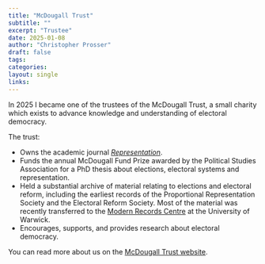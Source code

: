```yaml
---
title: "McDougall Trust"
subtitle: ""
excerpt: "Trustee"
date: 2025-01-08
author: "Christopher Prosser"
draft: false
tags:
categories:
layout: single
links:
---
```


In 2025 I became one of the trustees of the McDougall Trust, a small charity which exists to advance knowledge and understanding of electoral democracy.

The trust:
- Owns the academic journal <a href="https://www.tandfonline.com/journals/rrep20/about-this-journal" target="_blank"><em>Representation</em></a>. 
- Funds the annual McDougall Fund Prize awarded by the Political Studies Association for a PhD thesis about elections, electoral systems and representation.
- Held a substantial archive of material relating to elections and electoral reform, including the earliest records of the Proportional Representation Society and the Electoral Reform Society. Most of the material was recently transferred to the <a href="https://warwick.ac.uk/services/library/mrc/news/?newsItem=8a1785d78ce92907018d3b388e9962de" target="_blank">Modern Records Centre</a> at the University of Warwick.
- Encourages, supports, and provides research about electoral democracy.

You can read more about us on the <a href="https://www.mcdougall.org.uk/" target="_blank">McDougall Trust website</a>.